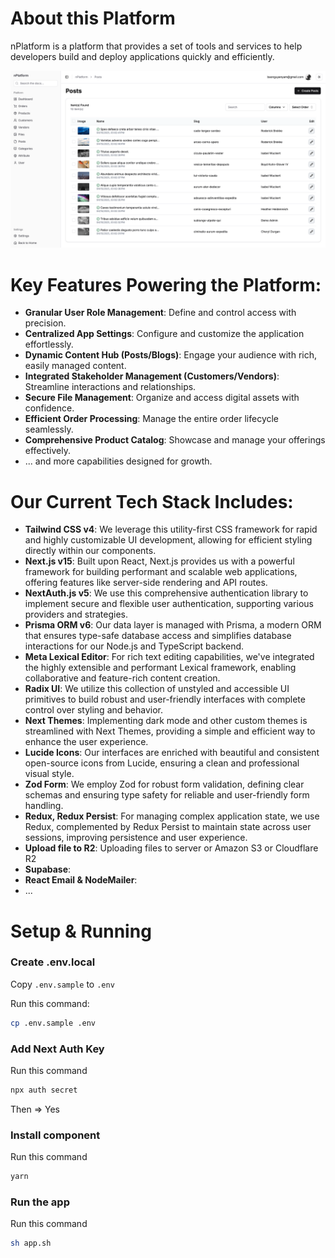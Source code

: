 # About this Platform

nPlatform is a platform that provides a set of tools and services to help developers build and deploy applications quickly and efficiently. 

![](./public/preview.png)

# Key Features Powering the Platform:

- **Granular User Role Management**: Define and control access with precision.
- **Centralized App Settings**: Configure and customize the application effortlessly.
- **Dynamic Content Hub (Posts/Blogs)**: Engage your audience with rich, easily managed content.
- **Integrated Stakeholder Management (Customers/Vendors)**: Streamline interactions and relationships.
- **Secure File Management**: Organize and access digital assets with confidence.
- **Efficient Order Processing**: Manage the entire order lifecycle seamlessly.
- **Comprehensive Product Catalog**: Showcase and manage your offerings effectively.
- ... and more capabilities designed for growth.

# Our Current Tech Stack Includes:

- **Tailwind CSS v4**: We leverage this utility-first CSS framework for rapid and highly customizable UI development, allowing for efficient styling directly within our components.
- **Next.js v15**: Built upon React, Next.js provides us with a powerful framework for building performant and scalable web applications, offering features like server-side rendering and API routes.
- **NextAuth.js v5**: We use this comprehensive authentication library to implement secure and flexible user authentication, supporting various providers and strategies.
- **Prisma ORM v6**: Our data layer is managed with Prisma, a modern ORM that ensures type-safe database access and simplifies database interactions for our Node.js and TypeScript backend.
- **Meta Lexical Editor**: For rich text editing capabilities, we've integrated the highly extensible and performant Lexical framework, enabling collaborative and feature-rich content creation.
- **Radix UI**: We utilize this collection of unstyled and accessible UI primitives to build robust and user-friendly interfaces with complete control over styling and behavior.
- **Next Themes**: Implementing dark mode and other custom themes is streamlined with Next Themes, providing a simple and efficient way to enhance the user experience.
- **Lucide Icons**: Our interfaces are enriched with beautiful and consistent open-source icons from Lucide, ensuring a clean and professional visual style.
- **Zod Form**: We employ Zod for robust form validation, defining clear schemas and ensuring type safety for reliable and user-friendly form handling.
- **Redux, Redux Persist**: For managing complex application state, we use Redux, complemented by Redux Persist to maintain state across user sessions, improving persistence and user experience.
- **Upload file to R2**: Uploading files to server or Amazon S3 or Cloudflare R2
- **Supabase**: 
- **React Email & NodeMailer**: 
- ...

# Setup & Running

### Create .env.local 

Copy `.env.sample` to `.env`

Run this command:

```bash
cp .env.sample .env
```

### Add Next Auth Key 

Run this command 

```bash
npx auth secret
```
Then => Yes

### Install component

Run this command

```bash
yarn
```

### Run the app

Run this command 

```bash
sh app.sh
```